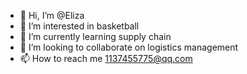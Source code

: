 - 👋 Hi, I’m @Eliza
- 👀 I’m interested in basketball
- 🌱 I’m currently learning supply chain
- 💞️ I’m looking to collaborate on logistics management
- 📫 How to reach me 1137455775@qq.com

<!---
Gutens/Gutens is a ✨ special ✨ repository because its `README.md` (this file) appears on your GitHub profile.
You can click the Preview link to take a look at your changes.
--->
